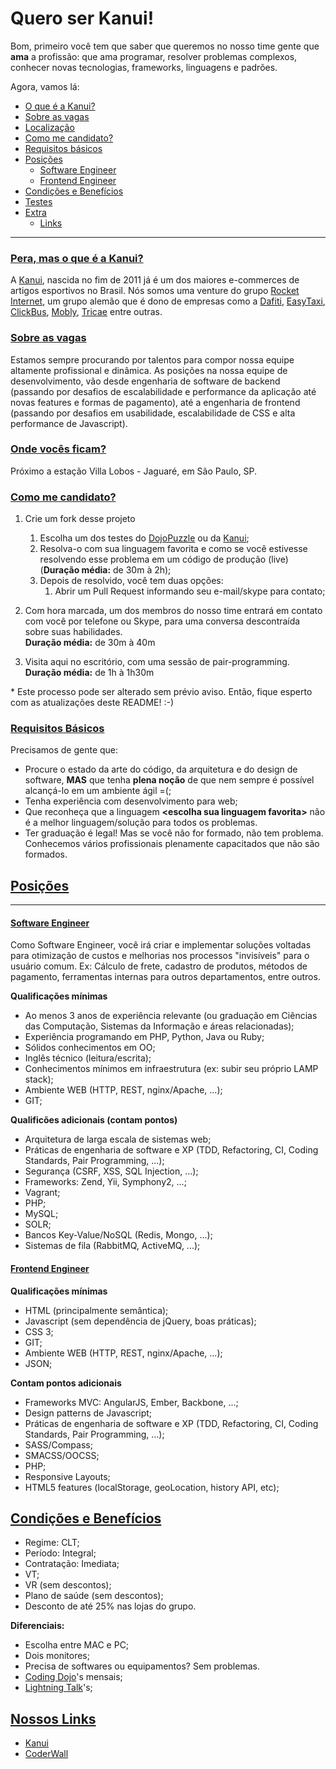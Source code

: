 # Quero ser Kanui!

Bom, primeiro você tem que saber que queremos no nosso time gente que **ama** a profissão: que ama programar, resolver problemas complexos, conhecer novas tecnologias, frameworks, linguagens e padrões.

Agora, vamos lá:

* [O que é a Kanui?](#pera-mas-o-que--a-kanui)
* [Sobre as vagas](#sobre-as-vagas)
* [Localização](#onde-vocs-ficam)
* [Como me candidato?](#como-me-candidato)
* [Requisitos básicos](#requisitos-bsicos)
* [Posições](#posicoes)
	* [Software Engineer](#software-engineer)
	* [Frontend Engineer](#frontend-engineer)
* [Condições e Benefícios](#condies-e-benefcios)
* [Testes](#testes)
* [Extra](#extra)
	* [Links](#nossos-links)

-------
### [Pera, mas o que é a Kanui?](id:OqueEhAKanui)
A [Kanui](http://www.kanui.com.br), nascida no fim de 2011 já é um dos maiores e-commerces de artigos esportivos no Brasil. Nós somos uma venture do grupo [Rocket Internet](http://www.rocket-internet.de), um grupo alemão que é dono de empresas como a [Dafiti](http://www.dafiti.com.br), [EasyTaxi](http://www.easytaxi.com.br), [ClickBus](http://www.clickbus.com.br), [Mobly](http://www.mobly.com.br), [Tricae](http://www.tricae.com.br) entre outras.

### [Sobre as vagas](id:SobreAsVagas)
Estamos sempre procurando por talentos para compor nossa equipe altamente profissional e dinâmica. As posições na nossa equipe de desenvolvimento, vão desde engenharia de software de backend (passando por desafios de escalabilidade e performance da aplicação até novas features e formas de pagamento), até a engenharia de frontend (passando por desafios em usabilidade, escalabilidade de CSS e alta performance de Javascript). 


### [Onde vocês ficam?](id:Localizacao)
Próximo a estação Villa Lobos - Jaguaré, em São Paulo, SP.


### [Como me candidato?](id:ComoMeCandidato)
1. Crie um fork desse projeto
	1. Escolha um dos testes do [DojoPuzzle](http://dojopuzzles.com/) ou da [Kanui](https://github.com/Kanui/QueroSerKanui/tree/master/testes);
	2. Resolva-o com sua linguagem favorita e como se você estivesse resolvendo esse problema em um código de produção (live) (**Duração média:** de 30m à 2h);
	3. Depois de resolvido, você tem duas opções:
		1. Abrir um Pull Request informando seu e-mail/skype para contato;

2. Com hora marcada, um dos membros do nosso time entrará em contato com você por telefone ou Skype, para uma conversa descontraída sobre suas habilidades.<br />
**Duração média:** de 30m à 40m

3. Visita aqui no escritório, com uma sessão de pair-programming.<br />
**Duração média:** de 1h à 1h30m

\* Este processo pode ser alterado sem prévio aviso. Então, fique esperto com as atualizações deste README! :-)

### [Requisitos Básicos](id:RequisitosBasicos)
Precisamos de gente que:

* Procure o estado da arte do código, da arquitetura e do design de software, **MAS** que tenha **plena noção** de que nem sempre é possível alcançá-lo em um ambiente ágil =(;
* Tenha experiência com desenvolvimento para web;
* Que reconheça que a linguagem **&lt;escolha sua linguagem favorita&gt;** não é a melhor linguagem/solução para todos os problemas.
* Ter graduação é legal! Mas se você não for formado, não tem problema. Conhecemos vários profissionais plenamente capacitados que não são formados.


## [Posições](id:posicoes)
----
#### [Software Engineer](id:Qualificacoes-SE)
Como Software Engineer, você irá criar e implementar soluções voltadas para otimização de custos e melhorias nos processos "invisíveis" para o usuário comum. Ex: Cálculo de frete, cadastro de produtos, métodos de pagamento, ferramentas internas para outros departamentos, entre outros.

**Qualificações mínimas**

* Ao menos 3 anos de experiência relevante (ou graduação em Ciências das Computação, Sistemas da Informação e áreas relacionadas);
* Experiência programando em PHP, Python, Java ou Ruby;
* Sólidos conhecimentos em OO;
* Inglês técnico (leitura/escrita);
* Conhecimentos mínimos em infraestrutura (ex: subir seu próprio LAMP stack);
* Ambiente WEB (HTTP, REST, nginx/Apache, ...);
* GIT;

**Qualificões adicionais (contam pontos)**

* Arquitetura de larga escala de sistemas web;
* Práticas de engenharia de software e XP (TDD, Refactoring, CI, Coding Standards, Pair Programming, ...);
* Segurança (CSRF, XSS, SQL Injection, ...);
* Frameworks: Zend, Yii, Symphony2, ...;
* Vagrant;
* PHP;
* MySQL;
* SOLR;
* Bancos Key-Value/NoSQL (Redis, Mongo, ...);
* Sistemas de fila (RabbitMQ, ActiveMQ, ...);

#### [Frontend Engineer](id:Qualificacoes-FE)
**Qualificações mínimas**

* HTML (principalmente semântica);
* Javascript (sem dependência de jQuery, boas práticas);
* CSS 3;
* GIT;
* Ambiente WEB (HTTP, REST, nginx/Apache, ...);
* JSON;

**Contam pontos adicionais**

* Frameworks MVC: AngularJS, Ember, Backbone, ...;
* Design patterns de Javascript; 
* Práticas de engenharia de software e XP (TDD, Refactoring, CI, Coding Standards, Pair Programming, ...);
* SASS/Compass;
* SMACSS/OOCSS;
* PHP;
* Responsive Layouts;
* HTML5 features (localStorage, geoLocation, history API, etc);


## [Condições e Benefícios](id:CondicoesEBeneficios)
* Regime: CLT;
* Período: Integral;
* Contratação: Imediata;
* VT;
* VR (sem descontos);
* Plano de saúde (sem descontos);
* Desconto de até 25% nas lojas do grupo.

**Diferenciais:**

* Escolha entre MAC e PC;
* Dois monitores;
* Precisa de softwares ou equipamentos? Sem problemas.
* [Coding Dojo](http://codingdojo.org/)'s mensais;
* [Lightning Talk](http://en.wikipedia.org/wiki/Lightning_talk)'s;

## [Nossos Links](id:Extra-Links)
* [Kanui](http://www.kanui.com.br/)
* [CoderWall](https://coderwall.com/team/kanui)
